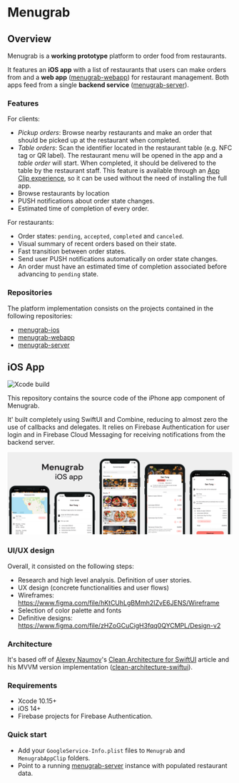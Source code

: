 # Menugrab

## Overview

Menugrab is a __working prototype__ platform to order food from restaurants.

It features an __iOS app__ with a list of restaurants that users can make orders from and a __web app__ ([menugrab-webapp](https://github.com/guillevc/menugrab-webapp)) for restaurant management. Both apps feed from a single __backend service__ ([menugrab-server](https://github.com/guillevc/mengurab-server)).

### Features

For clients:

- _Pickup orders_: Browse nearby restaurants and make an order that should be picked up at the restaurant when completed.
- _Table orders_: Scan the identifier located in the restaurant table (e.g. NFC tag or QR label). The restaurant menu will be opened in the app and a _table order_ will start. When completed, it should be delivered to the table by the restaurant staff. This feature is available through an [App Clip experience](https://developer.apple.com/app-clips/), so it can be used without the need of installing the full app.
- Browse restaurants by location
- PUSH notifications about order state changes.
- Estimated time of completion of every order.

For restaurants:

- Order states: `pending`, `accepted`, `completed` and `canceled`.
- Visual summary of recent orders based on their state.
- Fast transition between order states.
- Send user PUSH notifications automatically on order state changes.
- An order must have an estimated time of completion associated before advancing to `pending` state.

### Repositories

The platform implementation consists on the projects contained in the following repositories:

- [menugrab-ios](https://github.com/guillevc/menugrab-ios)
- [menugrab-webapp](https://github.com/guillevc/menugrab-webapp)
- [menugrab-server](https://github.com/guillevc/menugrab-server)

## iOS App

![Xcode build](https://github.com/guillevc/menugrab-ios/workflows/Xcode%20build/badge.svg?branch=master)

This repository contains the source code of the iPhone app component of Menugrab.

It' built completely using SwiftUI and Combine, reducing to almost zero the use of callbacks and delegates. It relies on Firebase Authentication for user login and in Firebase Cloud Messaging for receiving notifications from the backend server.

![designs](images/designs.png)

### UI/UX design

Overall, it consisted on the following steps:

- Research and high level analysis. Definition of user stories.
- UX design (concrete functionalities and user flows)
- Wireframes: <https://www.figma.com/file/hKtCUhLgBMmh2IZvE6JENS/Wireframe>
- Selection of color palette and fonts
- Definitive designs: <https://www.figma.com/file/zHZoGCuCigH3fqq0QYCMPL/Design-v2>

### Architecture

It's based off of [Alexey Naumov](https://github.com/nalexn)'s [Clean Architecture for SwiftUI](https://nalexn.github.io/clean-architecture-swiftui/?utm_source=nalexn_github) article and his MVVM version implementation ([clean-architecture-swiftui](https://github.com/nalexn/clean-architecture-swiftui/tree/mvvm)).

### Requirements

- Xcode 10.15+
- iOS 14+
- Firebase projects for Firebase Authentication.

### Quick start

- Add your `GoogleService-Info.plist` files to `Menugrab` and `MenugrabAppClip` folders.
- Point to a running [menugrab-server](https://github.com/guillevc/menugrab-server) instance with populated restaurant data.
